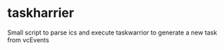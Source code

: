 # taskharrier
Small script to parse ics and execute taskwarrior to generate a new task from vcEvents
